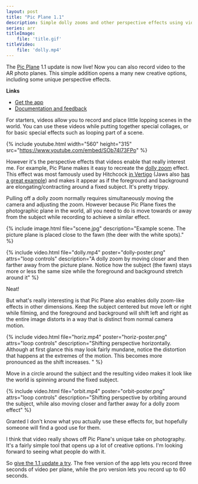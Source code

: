 ```yaml
---
layout: post
title: "Pic Plane 1.1"
description: Simple dolly zooms and other perspective effects using video recording
series: arr
titleImage:
    file: 'title.gif'
titleVideo:
    file: 'dolly.mp4'
---
```


The [Pic Plane]() 1.1 update is now live! Now you can also record video to the AR photo planes. This simple addition opens a many new creative options, including some unique perspective effects.

**Links**
- [Get the app][app]
- [Documentation and feedback][support]

For starters, videos allow you to record and place little lopping scenes in the world. You can use these videos while putting together special collages, or for basic special effects such as looping part of a scene. 

{% include youtube.html width="560" height="315" src="https://www.youtube.com/embed/SOb74l73FPo" %}

However it's the perspective effects that videos enable that really interest me. For example, Pic Plane makes it easy to recreate the [dolly zoom](https://en.wikipedia.org/wiki/Dolly_zoom) effect. This effect was most  famously used by Hitchcock [in Vertigo](https://www.youtube.com/watch?v=G7YJkBcRWB8) (Jaws also [has a great example](https://youtu.be/_eO_5q5dR9M?t=20)) and makes it appear as if the foreground and background are elongating/contracting around a fixed subject. It's pretty trippy.

Pulling off a dolly zoom normally requires simultaneously moving the camera and adjusting the zoom. However because Pic Plane fixes the photographic plane in the world, all you need to do is move towards or away from the subject while recording to achieve a similar effect.

{% include image.html file="scene.jpg" description="Example scene. The picture plane is placed close to the fawn (the deer with the white spots)." %}

{% include video.html file="dolly.mp4" poster="dolly-poster.png" attrs="loop controls" description="A dolly zoom by moving closer and then farther away from the picture plane. Notice how the subject (the fawn) stays more or less the same size while the foreground and background stretch around it" %}

Neat!

But what's really interesting is that Pic Plane also enables dolly zoom-like effects in other dimensions. Keep the subject centered but move left or right while filming, and the foreground and background will shift left and right as the entire image distorts in a way that is distinct from normal camera motion.

{% include video.html file="horiz.mp4" poster="horiz-poster.png" attrs="loop controls" description="Shifting perspective horizontally. Although at first glance this may look fairly mundane, notice the distortion that happens at the extremes of the motion. This becomes more pronounced as the shift increases. " %}

Move in a circle around the subject and the resulting video makes it look like the world is spinning around the fixed subject. 

{% include video.html file="orbit.mp4" poster="orbit-poster.png" attrs="loop controls"  description="Shifting perspective by orbiting around the subject, while also moving closer and farther away for a dolly zoom effect" %}

Granted I don't know what you actually use these effects for, but hopefully someone will find a good use for them.

I think that video really shows off Pic Plane's unique take on photography. It's a fairly simple tool that opens up a lot of creative options. I'm looking forward to seeing what people do with it.

So [give the 1.1 update a try][app]. The free version of the app lets you record three seconds of video per plane, while the pro version lets you record up to 60 seconds.

[app]: https://apps.apple.com/us/app/pic-plane/id1550562229
[support]: https://github.com/mattbierner/pic-plane-support
